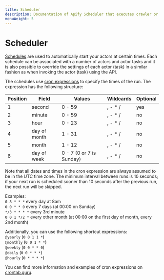 ```yaml
---
title: Scheduler
description: Documentation of Apify Scheduler that executes crawler or actor jobs at specific times using a cron-like syntax.
menuWeight: 5
---
```


# [](./scheduler)Scheduler

[Schedules](https://my.apify.com/schedules) are used to automatically start your actors at certain times. Each schedule can be associated with a number of actors and actor tasks and it is also possible to override the settings of each actor (task) in a similar fashion as when invoking the actor (task) using the API.

The schedules use [cron expressions](https://en.wikipedia.org/wiki/Cron#CRON_expression) to specify the times of the run. The expression has the following structure:

|Position|Field|Values|Wildcards|Optional|
|--- |--- |--- |--- |--- |
|1|second|0 - 59|, - * /|yes|
|2|minute|0 - 59|, - * /|no|
|3|hour|0 - 23|, - * /|no|
|4|day of month|1 - 31|, - * /|no|
|5|month|1 - 12|, - * /|no|
|6|day of week|0 - 7 (0 or 7 is Sunday)|, - * /|no|

Note that all dates and times in the cron expression are always assumed to be in the UTC time zone. The minimum interval between runs is 10 seconds; if your next run is scheduled sooner than 10 seconds after the previous run, the next run will be skipped.

Examples:  
`0 8 * * *` every day at 8am  
`0 0 * * 0` every 7 days (at 00:00 on Sunday)  
`*/3 * * * *` every 3rd minute  
`0 0 1 */2 *` every other month (at 00:00 on the first day of month, every 2nd month)

Additionally, you can use the following shortcut expressions:  
`@yearly` (`0 0 1 1 *`)  
`@monthly` (`0 0 1 * *`)  
`@weekly` (`0 0 * * 0`)  
`@daily` (`0 0 * * *`)  
`@hourly` (`0 * * * *`)

You can find more information and examples of cron expressions on [crontab.guru](http://crontab.guru/).
